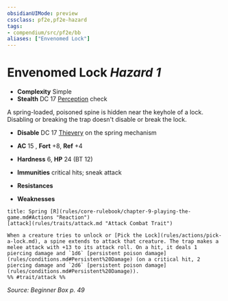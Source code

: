 ```yaml
---
obsidianUIMode: preview
cssclass: pf2e,pf2e-hazard
tags:
- compendium/src/pf2e/bb
aliases: ["Envenomed Lock"]
---
```

# Envenomed Lock *Hazard 1*  

- **Complexity** Simple
- **Stealth** DC 17 [Perception](compendium/skills.md#Perception) check  

A spring-loaded, poisoned spine is hidden near the keyhole of a lock. Disabling or breaking the trap doesn't disable or break the lock.

- **Disable** DC 17 [Thievery](compendium/skills.md#Thievery) on the spring mechanism  

- **AC** 15 , **Fort** +8, **Ref** +4
- **Hardness** 6, **HP** 24 (BT 12)
- **Immunities** critical hits; sneak attack
- **Resistances** 
- **Weaknesses** 
     
```ad-embed-ability
title: Spring [R](rules/core-rulebook/chapter-9-playing-the-game.md#Actions "Reaction")
[attack](rules/traits/attack.md "Attack Combat Trait")  

When a creature tries to unlock or [Pick the Lock](rules/actions/pick-a-lock.md), a spine extends to attack that creature. The trap makes a melee attack with +13 to its attack roll. On a hit, it deals 1 piercing damage and `1d6` [persistent poison damage](rules/conditions.md#Persistent%20Damage) (on a critical hit, 2 piercing damage and `2d6` [persistent poison damage](rules/conditions.md#Persistent%20Damage)).  
%% #trait/attack %%
```

*Source: Beginner Box p. 49*